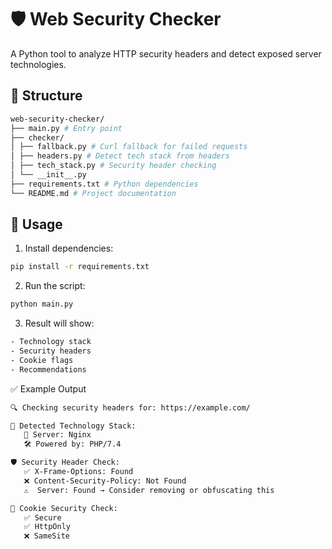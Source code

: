 # 🛡️ Web Security Checker

A Python tool to analyze HTTP security headers and detect exposed server technologies.

## 📁 Structure
```bash
web-security-checker/ 
├── main.py # Entry point 
├── checker/ 
│ ├── fallback.py # Curl fallback for failed requests 
│ ├── headers.py # Detect tech stack from headers 
│ ├── tech_stack.py # Security header checking 
│ └── __init__.py 
├── requirements.txt # Python dependencies 
└── README.md # Project documentation
```


## 🚀 Usage

1. Install dependencies:

```bash
pip install -r requirements.txt

```

2. Run the script:

```bash
python main.py

```

3. Result will show:

```bash
- Technology stack
- Security headers
- Cookie flags
- Recommendations

```
✅ Example Output
```bash
🔍 Checking security headers for: https://example.com/

🧠 Detected Technology Stack:
   🧱 Server: Nginx
   🛠️ Powered by: PHP/7.4

🛡️ Security Header Check:
   ✅ X-Frame-Options: Found
   ❌ Content-Security-Policy: Not Found
   ⚠️  Server: Found → Consider removing or obfuscating this

🍪 Cookie Security Check:
   ✅ Secure
   ✅ HttpOnly
   ❌ SameSite

```